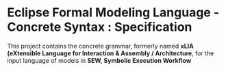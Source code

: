 # Eclipse Formal Modeling Language - Concrete Syntax : Specification

This project contains the concrete grammar, formerly named **xLIA (eXtensible Language for Interaction & Assembly / Architecture**, for the input language of models in **SEW, Symbolic Execution Workflow**
